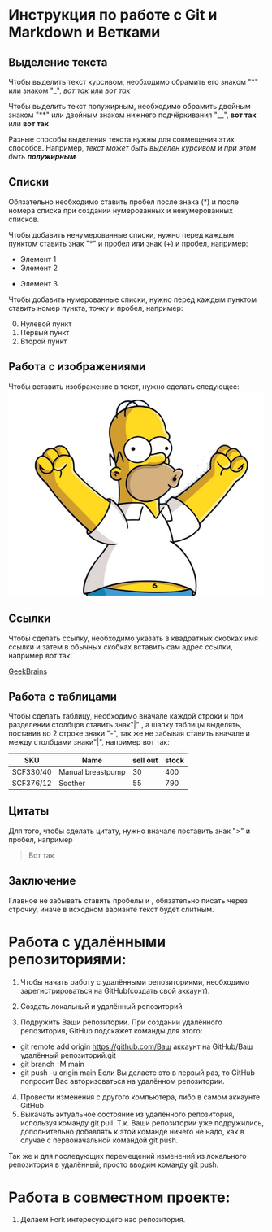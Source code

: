 # Инструкция по работе с Git и Markdown и Ветками

## Выделение текста

Чтобы выделить текст курсивом, необходимо обрамить его знаком "*" или знаком "_", *вот так* или _вот так_

Чтобы выделить текст полужирным, необходимо обрамить двойным знаком "**" или двойным знаком нижнего подчёркивания "__", **вот так** или __вот так__

Разные способы выделения текста нужны для совмещения этих способов. Например, _текст может быть выделен курсивом и при этом быть **полужирным**_

## Списки

Обязательно необходимо ставить пробел после знака (*) и после номера списка при создании нумерованных и ненумерованных списков.

Чтобы добавить ненумерованные списки, нужно перед каждым пунктом ставить знак "*" и пробел или знак (+) и пробел, например:

* Элемент 1
* Элемент 2
+ Элемент 3

Чтобы добавить нумерованные списки, нужно перед каждым пунктом ставить номер пункта, точку и пробел, например:

0. Нулевой пункт
1. Первый пункт
2. Второй пункт

## Работа с изображениями

Чтобы вставить изображение в текст, нужно сделать следующее:
![Привет, это балбес!](gomer.jpg)

## Ссылки

Чтобы сделать ссылку, необходимо указать в квадратных скобках имя ссылки и затем в обычных скобках вставить сам адрес ссылки, например вот так:

[GeekBrains](https://gb.ru)

## Работа с таблицами

Чтобы сделать таблицу, необходимо вначале каждой строки и при разделении столбцов ставить знак"|" , а шапку таблицы выделять, поставив во 2 строке знаки "-", так же не забывая ставить вначале и между столбцами знаки"|", например вот так:

| SKU | Name | sell out | stock |
| --- | ---- | -------- | ----- |
| SCF330/40 | Manual breastpump | 30 | 400 |
| SCF376/12 | Soother | 55 | 790 |

## Цитаты

Для того, чтобы сделать цитату, нужно вначале поставить знак ">" и пробел, например

> Вот так

## Заключение

Главное не забывать ставить пробелы и , обязательно писать через строчку, иначе в исходном варианте текст будет слитным.

# Работа с удалёнными репозиториями:

1. Чтобы начать работу с удалёнными репозиториями, необходимо зарегистрироваться на GitHub(создать свой аккаунт).

2. Создать локальный и удалённый репозиторий

3. Подружить Ваши репозитории. При создании удалённого репозитория, GitHub подскажет команды для этого:
* git remote add origin https://github.com/Ваш аккаунт на GitHub/Ваш удалённый репозиторий.git
* git branch -M main
* git push -u origin main
Если Вы делаете это в первый раз, то GitHub попросит Вас авторизоваться на удалённом репозитории.
4. Провести изменения с другого компьютера, либо в самом аккаунте GitHub
5. Выкачать актуальное состояние из удалённого репозитория, используя команду git pull. Т.к. Ваши репозитории уже подружились, дополнительно добавлять к этой команде ничего не надо, как в случае с первоначальной командой git push.

Так же и для последующих перемещений изменений из локального репозитория в удалённый, просто вводим команду git push.

# Работа в совместном проекте:

1. Делаем Fork интересующего нас репозитория.
